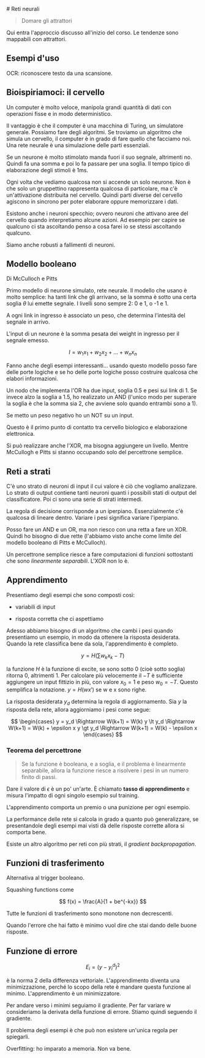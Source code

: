 # Reti neurali

> Domare gli attrattori

Qui entra l'approccio discusso all'inizio del corso. Le tendenze sono mappabili con attrattori.

## Esempi d'uso

OCR: riconoscere testo da una scansione.

## Bioispiriamoci: il cervello

Un computer è molto veloce, manipola grandi quantità di dati con operazioni fisse e in modo deterministico.

Il vantaggio è che il computer è una macchina di Turing, un simulatore generale. Possiamo fare degli algoritmi.
Se troviamo un algoritmo che simula un cervello, il computer è in grado di fare quello che facciamo noi.
Una rete neurale è una simulazione delle parti essenziali.

Se un neurone è molto stimolato manda fuori il suo segnale, altrimenti no. Quindi fa una somma e poi lo fa passare per
una soglia. Il tempo tipico di elaborazione degli stimoli è 1ms.

Ogni volta che vediamo qualcosa non si accende un solo neurone. Non è che solo un gruppettino rappresenta qualcosa di
particolare, ma c'è un'attivazione distribuita nel cervello. Quindi parti diverse del cervello agiscono in sincrono
per poter elaborare oppure memorizzare i dati.

Esistono anche i neuroni specchio; ovvero neuroni che attivano aree del cervello quando interpretiamo alcune azioni.
Ad esempio per capire se qualcuno ci sta ascoltando penso a cosa farei io se stessi ascoltando qualcuno.

Siamo anche robusti a fallimenti di neuroni.

## Modello booleano

Di McCulloch e Pitts

Primo modello di neurone simulato, rete neurale.
Il modello che usano è molto semplice: ha tanti link che gli arrivano, se la somma è sotto una certa soglia $\theta$ lui
emette segnale. I livelli sono sempre 2: 0 e 1, o -1 e 1.

A ogni link in ingresso è associato un peso, che determina l'intesità del segnale in arrivo.

L'input di un neurone è la somma pesata dei weight in ingresso per il segnale emesso.

$$
I = w_1 x_1 + w_2 x_2 + \dots + w_n x_n
$$

Fanno anche degli esempi interessanti... usando questo modello posso fare delle porte logiche e se ho delle porte
logiche posso costruire qualcosa che elabori informazioni.

Un nodo che implementa l'OR ha due input, soglia 0.5 e pesi sui link di 1.
Se invece alzo la soglia a 1.5, ho realizzato un AND (l'unico modo per superare la soglia è che la somma sia 2, che
avviene solo quando entrambi sono a 1).

Se metto un peso negativo ho un NOT su un input.

Questo è il primo punto di contatto tra cervello biologico e elaborazione elettronica.

Si può realizzare anche l'XOR, ma bisogna aggiungere un livello. Mentre McCullogh e Pitts si stanno occupando solo del
percettrone semplice.

## Reti a strati

C'è uno strato di neuroni di input il cui valore è ciò che vogliamo analizzare.
Lo strato di output contiene tanti neuroni quanti i possibili stati di output del classificatore. Poi ci sono una
serie di strati intermedi.

La regola di decisione corrisponde a un iperpiano. Essenzialmente c'è qualcosa di lineare dentro. Variare i pesi
significa variare l'iperpiano.

Posso fare un AND e un OR, ma non riesco con una retta a fare un XOR. Quindi ho bisogno di due rette (l'abbiamo visto
anche come limite del modello booleano di Pitts e McCulloch).

Un percettrone semplice riesce a fare computazioni di funzioni sottostanti che sono _linearmente separabili_. L'XOR non
lo è.

## Apprendimento

Presentiamo degli esempi che sono composti così:

- variabili di input

- risposta corretta che ci aspettiamo

Adesso abbiamo bisogno di un algoritmo che cambi i pesi quando presentiamo un esempio, in modo da ottenere la risposta
desiderata. Quando la rete classifica bene da sola, l'apprendimento è completo.

$$
y = H(\sum w_k x_k - T)
$$

la funzione $H$ è la funzione di excite, se sono sotto 0 (cioè sotto soglia) ritorna 0, altrimenti 1.
Per calcolare più velocemente il $-T$ è sufficiente aggiungere un input fittizio in più, con valore $x_0=1$ e peso
$w_0 = -T$. Questo semplifica la notazione. $y = H(w x')$ se w e x sono righe.

La risposta desiderata $y_d$ determina la regola di aggiornamento. Sia $y$ la risposta della rete, allora aggiorniamo
i pesi come segue:

$$
\begin{cases}
y = y_d \Rightarrow W(k+1) = W(k)
y \lt y_d \Rightarrow W(k+1) = W(k) + \epsilon x
y \gt y_d \Rightarrow W(k+1) = W(k) - \epsilon x
\end{cases}
$$

### Teorema del percettrone

> Se la funzione è booleana, e a soglia, e il problema è linearmente separabile, allora la funzione riesce a risolvere
i pesi in un numero finito di passi.

Dare il valore di $\epsilon$ è un po' un'arte. È chiamato **tasso di apprendimento** e misura l'impatto di ogni singolo
esempio sul training.

L'apprendimento comporta un premio o una punizione per ogni esempio.

La performance delle rete si calcola in grado a quanto può generalizzare, se presentandole degli esempi mai visti dà
delle risposte corrette allora si comporta bene.

Esiste un altro algoritmo per reti con più strati, il _gradient backpropagation_.

## Funzioni di trasferimento

Alternativa al trigger booleano.

Squashing functions come

$$
f(x) = \frac{A}{1 + be^{-kx}}
$$

Tutte le funzioni di trasferimento sono monotone non decrescenti.

Quando l'errore che hai fatto è minimo vuol dire che stai dando delle buone risposte.

## Funzione di errore

$$
E_i = (y - y_i^d)^2
$$

è la norma 2 della differenza vettoriale. L'apprendimento diventa una minimizzazione, perché lo scopo della rete è
mandare questa funzione al minimo. L'apprendimento è un minimizzatore.

Per andare verso i minimi seguiamo il gradiente. Per far variare w consideriamo la derivata della funzione di errore.
Stiamo quindi seguendo il gradiente.

Il problema degli esempi è che può non esistere un'unica regola per spiegarli.

Overfitting: ho imparato a memoria. Non va bene.